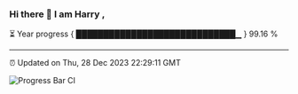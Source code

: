 ### Hi there 👋 I am Harry , 

⏳ Year progress { █████████████████████████████▁ } 99.16 %

---

⏰ Updated on Thu, 28 Dec 2023 22:29:11 GMT

![Progress Bar CI](https://github.com/duykhang68/duykhang68/workflows/Progress%20Bar%20CI/badge.svg)
